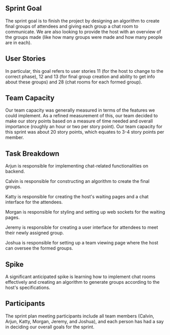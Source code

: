 ## Sprint Goal
The sprint goal is to finish the project by designing an algorithm to create final groups of attendees and giving each group a chat room to communicate. We are also looking to provide the host with an overview of the groups made (like how many groups were made and how many people are in each).

## User Stories
In particular, this goal refers to user stories 11 (for the host to change to the correct phase), 12 and 13 (for final group creation and ability to get info about these groups) and 28 (chat rooms for each formed group).

## Team Capacity
Our team capacity was generally measured in terms of the features we could implement. As a refined measurement of this, our team decided to make our story points based on a measure of time needed and overall importance (roughly an hour or two per story point). Our team capacity for this sprint was about 20 story points, which equates to 3-4 story points per member.

## Task Breakdown
Arjun is responsible for implementing chat-related functionalities on backend.

Calvin is responsible for constructing an algorithm to create the final groups.

Katty is responsible for creating the host's waiting pages and a chat interface for the attendees.

Morgan is responsible for styling and setting up web sockets for the waiting pages.

Jeremy is responsible for creating a user interface for attendees to meet their newly assigned group.

Joshua is responsible for setting up a team viewing page where the host can oversee the formed groups.

## Spike
A significant anticipated spike is learning how to implement chat rooms effectively and creating an algorithm to generate groups according to the host's specifications.

## Participants
The sprint plan meeting participants include all team members (Calvin, Arjun, Katty, Morgan, Jeremy, and Joshua), and each person has had a say in deciding our overall goals for the sprint.